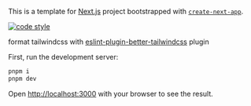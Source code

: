 This is a template for [Next.js](https://nextjs.org) project bootstrapped with [`create-next-app`](https://nextjs.org/docs/app/api-reference/cli/create-next-app).

[![code style](https://antfu.me/badge-code-style.svg)](https://github.com/antfu/eslint-config)

format tailwindcss with [eslint-plugin-better-tailwindcss](https://github.com/schoero/eslint-plugin-better-tailwindcss) plugin

First, run the development server:

```bash
pnpm i
pnpm dev
```

Open [http://localhost:3000](http://localhost:3000) with your browser to see the result.
